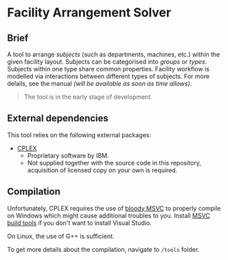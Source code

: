 # Facility Arrangement Solver

## Brief

A tool to arrange *subjects* (such as departments, machines, etc.) within the given
facility layout. Subjects can be categorised into *groups* or *types*. Subjects within
one type share common properties. Facility workflow is modelled via interactions between
different types of subjects. For more delails, see the manual *(will be available as soon
as time allows)*.

> The tool is in the early stage of development.

## External dependencies

This tool relies on the following external packages:

* [CPLEX](https://www.ibm.com/products/ilog-cplex-optimization-studio)
	* Proprietary software by IBM.
	* Not supplied together with the source code in this repository, acquisition of
	licensed copy on your own is required.

## Compilation

Unfortunately, CPLEX requires the use of
[bloody MSVC](https://community.ibm.com/community/user/datascience/communities/community-home/digestviewer/viewthread?MessageKey=efd94ad6-215c-42f2-9491-2cb9f45a93da&CommunityKey=ab7de0fd-6f43-47a9-8261-33578a231bb7)
to properly compile on Windows which might cause additional troubles to you. Install
[MSVC build tools](https://visualstudio.microsoft.com/downloads/#build-tools-for-visual-studio-2022)
if you don't want to install Visual Studio.

On Linux, the use of G++ is sufficient.

To get more details about the compilation, navigate to `/tools` folder.
